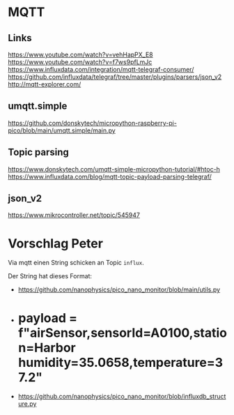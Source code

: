 # MQTT

## Links
https://www.youtube.com/watch?v=vehHapPX_E8
https://www.youtube.com/watch?v=f7ws9pfLmJc
https://www.influxdata.com/integration/mqtt-telegraf-consumer/
https://github.com/influxdata/telegraf/tree/master/plugins/parsers/json_v2
http://mqtt-explorer.com/

## umqtt.simple
https://github.com/donskytech/micropython-raspberry-pi-pico/blob/main/umqtt.simple/main.py

## Topic parsing
https://www.donskytech.com/umqtt-simple-micropython-tutorial/#htoc-h
https://www.influxdata.com/blog/mqtt-topic-payload-parsing-telegraf/

## json_v2
https://www.mikrocontroller.net/topic/545947



# Vorschlag Peter

Via mqtt einen String schicken an Topic `influx`.

Der String hat dieses Format:

* https://github.com/nanophysics/pico_nano_monitor/blob/main/utils.py
* # payload = f"airSensor,sensorId=A0100,station=Harbor humidity=35.0658,temperature=37.2" 

* https://github.com/nanophysics/pico_nano_monitor/blob/influxdb_structure.py